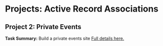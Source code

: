 # Projects: Active Record Associations

## Project 2: Private Events
**Task Summary:** Build a private events site [Full details here.](http://www.theodinproject.com/ruby-on-rails/associations?ref=lnav)

